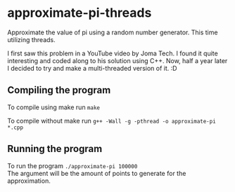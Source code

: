 # approximate-pi-threads
Approximate the value of pi using a random number generator. This time utilizing threads.

I first saw this problem in a YouTube video by Joma Tech. I found it quite interesting and coded along to his solution using C++.
Now, half a year later I decided to try and make a multi-threaded version of it. :D


## Compiling the program

To compile using make run `make`

To compile without make run `g++ -Wall -g -pthread -o approximate-pi *.cpp`


## Running the program

To run the program `./approximate-pi 100000`  
The argument will be the amount of points to generate for the approximation.
